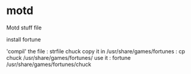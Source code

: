 motd
====

Motd stuff file

install fortune 

'compil' the file : strfile chuck
copy it in  /usr/share/games/fortunes : cp  chuck /usr/share/games/fortunes/
use it : fortune /usr/share/games/fortunes/chuck
